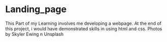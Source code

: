 # Landing_page
This Part of my Learning involves me developing a webpage.
At the end of this project, i would have demonstrated skills in using html and css.
Photos by Skyler Ewing n Unsplash